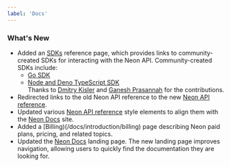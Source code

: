 ```yaml
---
label: 'Docs'
---
```


### What's New

- Added an [SDKs](/docs/reference/sdk) reference page, which provides links to community-created SDKs for interacting with the Neon API. Community-created SDKs include:
  - [Go SDK](https://github.com/kislerdm/neon-sdk-go)
  - [Node and Deno TypeScript SDK](https://github.com/paambaati/neon-js-sdk)  
  Thanks to [Dmitry Kisler](https://github.com/kislerdm) and [Ganesh Prasannah](https://github.com/paambaati) for the contributions.
- Redirected links to the old Neon API reference to the new [Neon API reference](https://api-docs.neon.tech/reference/getting-started-with-neon-api).
- Updated various [Neon API reference](https://api-docs.neon.tech/reference/getting-started-with-neon-api) style elements to align them with the [Neon Docs](https://neon.tech/docs/introduction) site.  
- Added a [Billing)(/docs/introduction/billing) page describing Neon paid plans, pricing, and related topics.
- Updated the [Neon Docs](https://neon.tech/docs/introduction) landing page. The new landing page improves navigation, allowing users to quickly find the documentation they are looking for.
